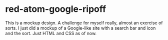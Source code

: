 # red-atom-google-ripoff
This is a mockup design. A challenge for myself really, almost an exercise of sorts. I just did a mockup of a Google-like site with a search bar and icon and the sort. Just HTML and CSS as of now. 
